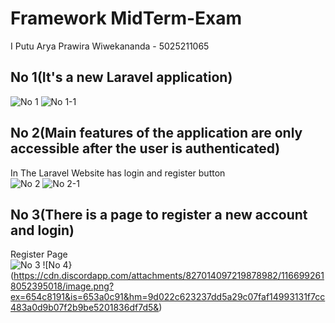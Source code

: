 # Framework MidTerm-Exam
I Putu Arya Prawira Wiwekananda - 5025211065<br>
## No 1(It's a new Laravel application)
![No 1](https://cdn.discordapp.com/attachments/827014097219878982/1166983802686550088/image.png?ex=654c795c&is=653a045c&hm=269fa0452b0a1095465aa0e1226febbf7b0b671281512571da1c83c8c790cd29&)
![No 1-1](https://cdn.discordapp.com/attachments/827014097219878982/1166984272343732274/image.png?ex=654c79cc&is=653a04cc&hm=44dcfcbb9fbfd45960165a6c157882e3626a7071677f31012ebfa1139afce0a9&)

## No 2(Main features of the application are only accessible after the user is authenticated)
In The Laravel Website has login and register button<br>
![No 2](https://cdn.discordapp.com/attachments/827014097219878982/1166991596617744474/image.png?ex=654c809e&is=653a0b9e&hm=8853029f679f0bbeb1413cfa61b23e7e2a081b3493cba5a7bd369d1a0c65cda6&)
![No 2-1](https://cdn.discordapp.com/attachments/827014097219878982/1166991734778105886/image.png?ex=654c80bf&is=653a0bbf&hm=1d139542a476ae2e9be6b37f6c53f194ce515dc53cf486e5e6e2a313bf2e96a9&)

## No 3(There is a page to register a new account and login)
Register Page<br>
![No 3](https://cdn.discordapp.com/attachments/827014097219878982/1166992573051715605/image.png?ex=654c8187&is=653a0c87&hm=b094b19349920c18cf04d0eb3846c1612413fc36e4084aa304e73d08c1bb0dca&)
![No 4}(https://cdn.discordapp.com/attachments/827014097219878982/1166992618052395018/image.png?ex=654c8191&is=653a0c91&hm=9d022c623237dd5a29c07faf14993131f7cc483a0d9b07f2b9be5201836df7d5&)
